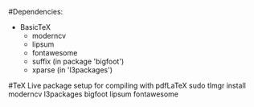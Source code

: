 #Dependencies:
* BasicTeX
    + moderncv
	+ lipsum
	+ fontawesome
    + suffix (in package 'bigfoot')
	+ xparse (in 'l3packages')

#TeX Live package setup for compiling with pdfLaTeX
		sudo tlmgr install moderncv l3packages bigfoot lipsum fontawesome
